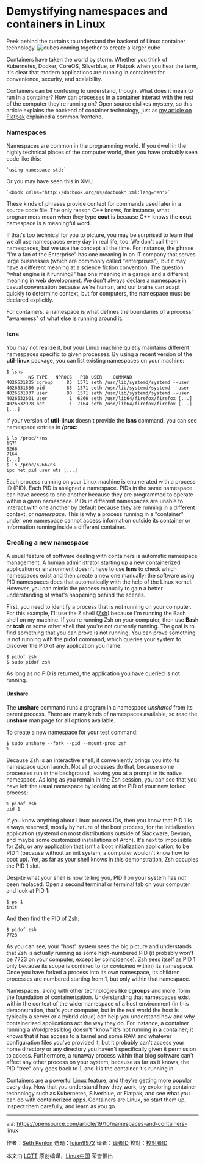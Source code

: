 [#]: collector: (lujun9972)
[#]: translator: ( )
[#]: reviewer: ( )
[#]: publisher: ( )
[#]: url: ( )
[#]: subject: (Demystifying namespaces and containers in Linux)
[#]: via: (https://opensource.com/article/19/10/namespaces-and-containers-linux)
[#]: author: (Seth Kenlon https://opensource.com/users/seth)

Demystifying namespaces and containers in Linux
======
Peek behind the curtains to understand the backend of Linux container
technology.
![cubes coming together to create a larger cube][1]

Containers have taken the world by storm. Whether you think of Kubernetes, Docker, CoreOS, Silverblue, or Flatpak when you hear the term, it's clear that modern applications are running in containers for convenience, security, and scalability.

Containers can be confusing to understand, though. What does it mean to run in a container? How can processes in a container interact with the rest of the computer they're running on? Open source dislikes mystery, so this article explains the backend of container technology, just as [my article on Flatpak][2] explained a common frontend.

### Namespaces

Namespaces are common in the programming world. If you dwell in the highly technical places of the computer world, then you have probably seen code like this:


```
`using namespace std;`
```

Or you may have seen this in XML:


```
`<book xmlns="http://docbook.org/ns/docbook" xml:lang="en">`
```

These kinds of phrases provide context for commands used later in a source code file. The only reason C++ knows, for instance, what programmers mean when they type **cout** is because C++ knows the **cout** namespace is a meaningful word.

If that's too technical for you to picture, you may be surprised to learn that we all use namespaces every day in real life, too. We don't call them namespaces, but we use the concept all the time. For instance, the phrase "I'm a fan of the Enterprise" has one meaning in an IT company that serves large businesses (which are commonly called "enterprises"), but it may have a different meaning at a science fiction convention. The question "what engine is it running?" has one meaning in a garage and a different meaning in web development. We don't always declare a namespace in casual conversation because we're human, and our brains can adapt quickly to determine context, but for computers, the namespace must be declared explicitly.

For containers, a namespace is what defines the boundaries of a process' "awareness" of what else is running around it.

### lsns

You may not realize it, but your Linux machine quietly maintains different namespaces specific to given processes. By using a recent version of the **util-linux** package, you can list existing namespaces on your machine:


```
$ lsns
        NS TYPE   NPROCS   PID USER    COMMAND
4026531835 cgroup     85  1571 seth /usr/lib/systemd/systemd --user
4026531836 pid        85  1571 seth /usr/lib/systemd/systemd --user
4026531837 user       80  1571 seth /usr/lib/systemd/systemd --user
4026532601 user        1  6266 seth /usr/lib64/firefox/firefox [...]
4026532928 net         1  7164 seth /usr/lib64/firefox/firefox [...]
[...]
```

If your version of **util-linux** doesn't provide the **lsns** command, you can see namespace entries in **/proc**:


```
$ ls /proc/*/ns
1571
6266
7164
[...]
$ ls /proc/6266/ns
ipc net pid user uts [...]
```

Each process running on your Linux machine is enumerated with a process ID (PID). Each PID is assigned a namespace. PIDs in the same namespace can have access to one another because they are programmed to operate within a given namespace. PIDs in different namespaces are unable to interact with one another by default because they are running in a different context, or _namespace_. This is why a process running in a "container" under one namespace cannot access information outside its container or information running inside a different container.

### Creating a new namespace

A usual feature of software dealing with containers is automatic namespace management. A human administrator starting up a new containerized application or environment doesn't have to use **lsns** to check which namespaces exist and then create a new one manually; the software using PID namespaces does that automatically with the help of the Linux kernel. However, you can mimic the process manually to gain a better understanding of what's happening behind the scenes.

First, you need to identify a process that is _not_ running on your computer. For this example, I'll use the Z shell ([Zsh][3]) because I'm running the Bash shell on my machine. If you're running Zsh on your computer, then use **Bash** or **tcsh** or some other shell that you're not currently running. The goal is to find something that you can prove is not running. You can prove something is not running with the **pidof** command, which queries your system to discover the PID of any application you name:


```
$ pidof zsh
$ sudo pidof zsh
```

As long as no PID is returned, the application you have queried is not running.

#### Unshare

The **unshare** command runs a program in a namespace _unshared_ from its parent process. There are many kinds of namespaces available, so read the **unshare** man page for all options available.

To create a new namespace for your test command:


```
$ sudo unshare --fork --pid --mount-proc zsh
%
```

Because Zsh is an interactive shell, it conveniently brings you into its namespace upon launch. Not all processes do that, because some processes run in the background, leaving you at a prompt in its native namespace. As long as you remain in the Zsh session, you can see that you have left the usual namespace by looking at the PID of your new forked process:


```
% pidof zsh
pid 1
```

If you know anything about Linux process IDs, then you know that PID 1 is always reserved, mostly by nature of the boot process, for the initialization application (systemd on most distributions outside of Slackware, Devuan, and maybe some customized installations of Arch). It's next to impossible for Zsh, or any application that isn't a boot initialization application, to be PID 1 (because without an init system, a computer wouldn't know how to boot up). Yet, as far as your shell knows in this demonstration, Zsh occupies the PID 1 slot.

Despite what your shell is now telling you, PID 1 on your system has _not_ been replaced. Open a second terminal or terminal tab on your computer and look at PID 1:


```
$ ps 1
init
```

And then find the PID of Zsh:


```
$ pidof zsh
7723
```

As you can see, your "host" system sees the big picture and understands that Zsh is actually running as some high-numbered PID (it probably won't be 7723 on your computer, except by coincidence). Zsh sees itself as PID 1 only because its scope is confined to (or _contained_ within) its namespace. Once you have forked a process into its own namespace, its children processes are numbered starting from 1, but only within that namespace.

Namespaces, along with other technologies like **cgroups** and more, form the foundation of containerization. Understanding that namespaces exist within the context of the wider namespace of a host environment (in this demonstration, that's your computer, but in the real world the host is typically a server or a hybrid cloud) can help you understand how and why containerized applications act the way they do. For instance, a container running a Wordpress blog doesn't "know" it's not running in a container; it knows that it has access to a kernel and some RAM and whatever configuration files you've provided it, but it probably can't access your home directory or any directory you haven't specifically given it permission to access. Furthermore, a runaway process within that blog software can't affect any other process on your system, because as far as it knows, the PID "tree" only goes back to 1, and 1 is the container it's running in.

Containers are a powerful Linux feature, and they're getting more popular every day. Now that you understand how they work, try exploring container technology such as Kubernetes, Silverblue, or Flatpak, and see what you can do with containerized apps. Containers are Linux, so start them up, inspect them carefully, and learn as you go.

--------------------------------------------------------------------------------

via: https://opensource.com/article/19/10/namespaces-and-containers-linux

作者：[Seth Kenlon][a]
选题：[lujun9972][b]
译者：[译者ID](https://github.com/译者ID)
校对：[校对者ID](https://github.com/校对者ID)

本文由 [LCTT](https://github.com/LCTT/TranslateProject) 原创编译，[Linux中国](https://linux.cn/) 荣誉推出

[a]: https://opensource.com/users/seth
[b]: https://github.com/lujun9972
[1]: https://opensource.com/sites/default/files/styles/image-full-size/public/lead-images/cube_innovation_process_block_container.png?itok=vkPYmSRQ (cubes coming together to create a larger cube)
[2]: https://opensource.com/article/19/10/how-build-flatpak-packaging
[3]: https://opensource.com/article/19/9/getting-started-zsh
